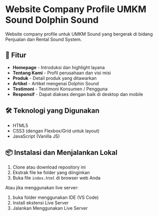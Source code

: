 # Website Company Profile UMKM Sound Dolphin Sound

Website company profile untuk UMKM Sound yang bergerak di bidang Penjualan dan Rental Sound System.

## 🚀 Fitur

- **Homepage** - Introduksi dan highlight layana
- **Tentang Kami** - Profil perusahaan dan visi misi
- **Produk** - Detail produk yang ditawarkan
- **Artikel** - Artikel mengenai Dolphin Sound
- **Testimoni** - Testimoni Konsumen / Pengguna
- **Responsif** - Dapat diakses dengan baik di desktop dan mobile

## 🛠 Teknologi yang Digunakan

- HTML5
- CSS3 (dengan Flexbox/Grid untuk layout)
- JavaScript (Vanilla JS)

## 📦 Instalasi dan Menjalankan Lokal

1. Clone atau download repository ini
2. Ekstrak file ke folder yang diinginkan
3. Buka file `index.html` di browser web Anda

Atau jika menggunakan live server:

1. buka folder menggunakan IDE (VS Code)
2. Install ekstensi Live Server
3. Jalankan Menggunakan Live Server

